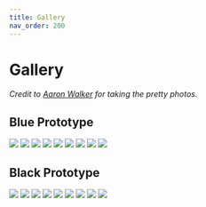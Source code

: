 ```yaml
---
title: Gallery
nav_order: 200
---
```


# Gallery

*Credit to [Aaron Walker](http://instagram.com/aawalkerphoto/) for taking the pretty photos.*

## Blue Prototype

![](https://dex-github-macroball.s3.us-west-1.amazonaws.com/macroball-blue-01.png)
![](https://dex-github-macroball.s3.us-west-1.amazonaws.com/macroball-blue-02.png)
![](https://dex-github-macroball.s3.us-west-1.amazonaws.com/macroball-blue-03.png)
![](https://dex-github-macroball.s3.us-west-1.amazonaws.com/macroball-blue-04.png)
![](https://dex-github-macroball.s3.us-west-1.amazonaws.com/macroball-blue-05.png)
![](https://dex-github-macroball.s3.us-west-1.amazonaws.com/macroball-blue-06.png)
![](https://dex-github-macroball.s3.us-west-1.amazonaws.com/macroball-blue-07.png)
![](https://dex-github-macroball.s3.us-west-1.amazonaws.com/macroball-blue-08.png)
![](https://dex-github-macroball.s3.us-west-1.amazonaws.com/macroball-blue-09.png)

## Black Prototype

![](https://dex-github-macroball.s3.us-west-1.amazonaws.com/macroball-black-01.png)
![](https://dex-github-macroball.s3.us-west-1.amazonaws.com/macroball-black-02.png)
![](https://dex-github-macroball.s3.us-west-1.amazonaws.com/macroball-black-03.png)
![](https://dex-github-macroball.s3.us-west-1.amazonaws.com/macroball-black-04.png)
![](https://dex-github-macroball.s3.us-west-1.amazonaws.com/macroball-black-05.png)
![](https://dex-github-macroball.s3.us-west-1.amazonaws.com/macroball-black-06.png)
![](https://dex-github-macroball.s3.us-west-1.amazonaws.com/macroball-black-07.png)
![](https://dex-github-macroball.s3.us-west-1.amazonaws.com/macroball-black-08.png)
![](https://dex-github-macroball.s3.us-west-1.amazonaws.com/macroball-black-09.png)
